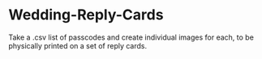 # Wedding-Reply-Cards
Take a .csv list of passcodes and create individual images for each, to be physically printed on a set of reply cards.
